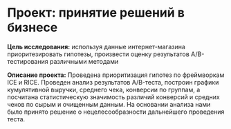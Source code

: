 # Проект: принятие решений в бизнесе

**Цель исследования:** используя данные интернет-магазина приоритезировать гипотезы, произвести оценку результатов A/B-тестирования различными методами

**Описание проекта:** Проведена приоритизация гипотез по фреймворкам ICE и RICE. Проведен анализ результатов A/B-теста, построин графики кумулятивной выручки, среднего чека, конверсии по группам, а посчитана статистическую значимость различий конверсий и средних чеков по сырым и очищенным данным. На основании анализа нами было принято решение о нецелесообразности дальнейшего проведения теста.
